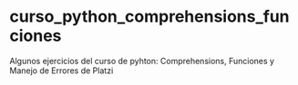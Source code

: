 # curso_python_comprehensions_funciones

Algunos ejercicios del curso de pyhton: Comprehensions, Funciones y Manejo de Errores de Platzi
